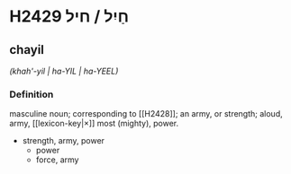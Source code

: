 # H2429 חַיִל / חיל

## chayil

_(khah'-yil | ha-YIL | ha-YEEL)_

### Definition

masculine noun; corresponding to [[H2428]]; an army, or strength; aloud, army, [[lexicon-key|×]] most (mighty), power.

- strength, army, power
    - power
    - force, army
